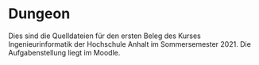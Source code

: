 # Dungeon

Dies sind die Quelldateien für den ersten Beleg des Kurses Ingenieurinformatik der Hochschule Anhalt im Sommersemester 2021. Die Aufgabenstellung liegt im Moodle.